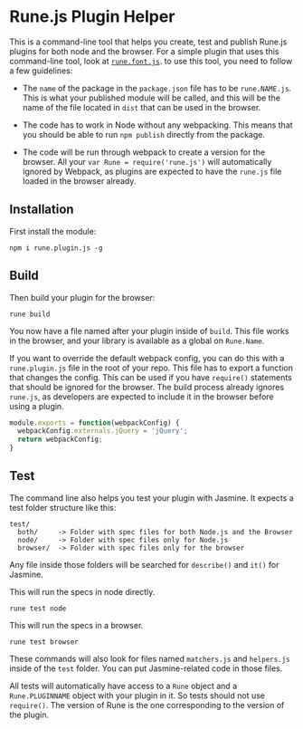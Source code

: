 # Rune.js Plugin Helper

This is a command-line tool that helps you create, test and publish Rune.js plugins for both node and the browser. For a simple plugin that uses this command-line tool, look at [`rune.font.js`](https://github.com/runemadsen/rune.font.js). to use this tool, you need to follow a few guidelines:

- The `name` of the package in the `package.json` file has to be `rune.NAME.js`. This is what your published module will be called, and this will be the name of the file located in `dist` that can be used in the browser.

- The code has to work in Node without any webpacking. This means that you should be able to run `npm publish` directly from the package.

- The code will be run through webpack to create a version for the browser. All your `var Rune = require('rune.js')` will automatically ignored by Webpack, as plugins are expected to have the `rune.js` file loaded in the browser already.

## Installation

First install the module:

```
npm i rune.plugin.js -g
```

## Build

Then build your plugin for the browser:

```
rune build
```

You now have a file named after your plugin inside of `build`. This file works in the browser, and your library is available as a global on `Rune.Name`.

If you want to override the default webpack config, you can do this with a `rune.plugin.js` file in the root of your repo. This file has to export a function that changes the config. This can be used if you have `require()` statements that should be ignored for the browser. The build process already ignores `rune.js`, as developers are expected to include it in the browser before using a plugin.

```js
module.exports = function(webpackConfig) {
  webpackConfig.externals.jQuery = 'jQuery';
  return webpackConfig;
}
```

## Test

The command line also helps you test your plugin with Jasmine. It expects a test folder structure like this:

```
test/
  both/     -> Folder with spec files for both Node.js and the Browser
  node/     -> Folder with spec files only for Node.js
  browser/  -> Folder with spec files only for the browser
```

Any file inside those folders will be searched for `describe()` and `it()` for Jasmine.

This will run the specs in node directly.

```
rune test node
```

This will run the specs in a browser.

```
rune test browser
```

These commands will also look for files named `matchers.js` and `helpers.js` inside of the `test` folder. You can put Jasmine-related code in those files.

All tests will automatically have access to a `Rune` object and a `Rune.PLUGINNAME` object with your plugin in it. So tests should not use `require()`. The version of Rune is the one corresponding to the version of the plugin.
